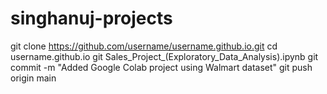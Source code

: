 # singhanuj-projects
git clone https://github.com/username/username.github.io.git
cd username.github.io
git Sales_Project_(Exploratory_Data_Analysis).ipynb
git commit -m "Added Google Colab project using Walmart dataset"
git push origin main
